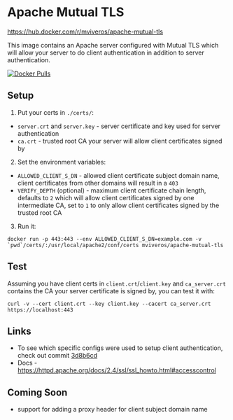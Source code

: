 # Apache Mutual TLS

https://hub.docker.com/r/mviveros/apache-mutual-tls

This image contains an Apache server configured with Mutual TLS which will allow your server to do client authentication in addition to server authentication.

[![Docker Pulls](https://img.shields.io/docker/pulls/mviveros/apache-mutual-tls.svg)](https://hub.docker.com/r/mviveros/apache-mutual-tls)


## Setup
1. Put your certs in `./certs/`:
* `server.crt` and `server.key` - server certificate and key used for server authentication
* `ca.crt` - trusted root CA your server will allow client certificates signed by
2. Set the environment variables:
* `ALLOWED_CLIENT_S_DN` - allowed client certificate subject domain name, client certificates from other domains will result in a `403`
* `VERIFY_DEPTH` (optional) - maximum client certificate chain length, defaults to `2` which will allow client certificates signed by one intermediate CA, set to `1` to only allow client certificates signed by the trusted root CA
3. Run it:
```
docker run -p 443:443 --env ALLOWED_CLIENT_S_DN=example.com -v `pwd`/certs/:/usr/local/apache2/conf/certs mviveros/apache-mutual-tls
```

## Test
Assuming you have client certs in `client.crt`/`client.key` and `ca_server.crt` contains the CA your server certificate is signed by, you can test it with:
```
curl -v --cert client.crt --key client.key --cacert ca_server.crt https://localhost:443
```

## Links
* To see which specific configs were used to setup client authentication, check out commit [3d8b6cd](https://github.com/MichaelViveros/apache-mutual-tls/commit/3d8b6cd77cc04a1e4ad4807039cb991af1aa04bc)
* Docs - https://httpd.apache.org/docs/2.4/ssl/ssl_howto.html#accesscontrol

## Coming Soon
* support for adding a proxy header for client subject domain name

